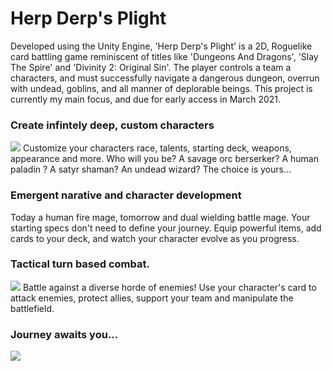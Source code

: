 # Herp Derp's Plight

Developed using the Unity Engine, 'Herp Derp's Plight' is a 2D, Roguelike card battling game reminiscent of titles like 'Dungeons And Dragons', 'Slay The Spire' and 'Divinity 2: Original Sin'. The player controls a team a characters, and must successfully navigate a dangerous dungeon, overrun with undead, goblins, and all manner of deplorable beings. 
This project is currently my main focus, and due for early access in March 2021.

### Create infintely deep, custom characters
![](GIF/characters.gif)
Customize your characters race, talents, starting deck, weapons, appearance and more. Who will you be? A savage orc berserker? A human paladin ? A satyr shaman? An undead wizard? The choice is yours...

### Emergent narative and character development
Today a human fire mage, tomorrow and dual wielding battle mage. Your starting specs don't need to define your journey. Equip powerful items, add cards to your deck, and watch your character evolve as you progress.

### Tactical turn based combat.
![](GIF/combat1.gif)
Battle against a diverse horde of enemies! Use your character's card to attack enemies, protect allies, support your team and manipulate the battlefield.


### Journey awaits you...
![](GIF/main_menu.gif)
